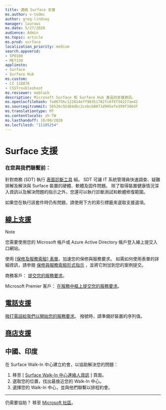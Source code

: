 ```yaml
---
title: 連絡 Surface 支援
ms.author: v-todmc
author: greg-lindsay
manager: laurawi
ms.date: 5/27/2020
audience: Admin
ms.topic: article
ms.prod: surface
localization_priority: medium
search.appverid:
- SPO160
- MET150
appliesto:
- Surface
- Surface Hub
ms.custom:
- CI 118876
- CSSTroubleshoot
ms.reviewer: mablaik
description: Microsoft Surface 和 Surface Hub 產品的支援資訊。
ms.openlocfilehash: fa86756c122814e7f90351782fc8f6f34227ae42
ms.sourcegitcommit: 56526c92d84dbc2cebcb8071d995efe399f306df
ms.translationtype: MT
ms.contentlocale: zh-TW
ms.lasthandoff: 10/08/2020
ms.locfileid: "11105254"
---
```

# Surface 支援

### 在您與我們聯繫前：  

針對商務 (SDT) 執行 [表面診斷工具](https://docs.microsoft.com/surface/surface-diagnostic-toolkit-business) 組。 SDT 可讓 IT 系統管理員快速調查、疑難排解及解決與 Surface 裝置的硬體、軟體及固件問題。 除了取得裝置健康情況深入資訊以及解決問題的指示之外，您還可以執行診斷測試和軟體修復範圍。 

如果您在執行該套件時仍有問題，請使用下方的索引標籤來選取支援選項。

## [線上支援](#tab/online)

> [!NOTE]
> 您需要使用您的 Microsoft 帳戶或 Azure Active Directory 帳戶登入線上提交入口網站。  

使用 [ [保修及服務索賠] 表單](https://download.microsoft.com/download/2/e/0/2e00e1c2-3f49-4b6a-b605-74a0244cb88b/Warranty_and_Service_Claim_Submission_Form.xlsx)，加速您的保修與服務要求。 如需如何使用表單的詳細資訊，請參閱 [保修與服務索賠形式指示](warranty-and-service-claim-form.md) ，並將它附加到您的案例提交。

商務客戶： [提交您的服務要求](https://support.serviceshub.microsoft.com/supportforbusiness/create?sapId=d383b26c-f150-6220-8f1b-e8aa325d9727)。 

Microsoft Premier 客戶： [在服務中樞上提交您的服務要求](https://serviceshub.microsoft.com/support/contactsupport)。 

 
## [電話支援](#tab/phone)

[撥打電話給我們以開始您的服務要求](https://support.microsoft.com/help/4051701/global-customer-service-phone-numbers)。 撥號時，請準備好裝置的序列值。 

## [商店支援](#tab/instore)

## 中國、印度

在 Surface Walk-In 中心建立約會，以協助解決您的問題：

1. 移至 [ [Surface Walk-In 中心連絡人資訊](https://support.microsoft.com/help/4498593/find-surface-walk-in-center-contact-information) ] 頁面。 
2. 選取您的位置，找出最接近您的 Walk-In 中心。  
3. 選擇您的 Walk-In 中心，並與他們聯繫以排程約會。


---

仍需要協助？ 移至 [Microsoft 社區](https://answers.microsoft.com/)。

